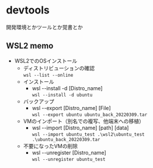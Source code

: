 # devtools
開発環境とかツールとか覚書とか

## WSL2 memo
- WSL2でのOSインストール
  - ディストリビューションの確認  
  `wsl --list --online`
  - インストール
    - wsl --install -d [Distro_name]  
    `wsl --install -d ubuntu`
  - バックアップ
    - wsl --export [Distro_name] [File]  
    `wsl --export ubuntu ubuntu_back_20220309.tar`
  - VMのインポート（別名での複写、他端末への移植）
    - wsl --import [Distro_name] [path] [data]  
    `wsl --import ubuntu_test .\wsl2\ubuntu_test .\ubuntu_back_20220309.tar`
  - 不要になったVMの削除
    - wsl --unregister [Distro_name]  
    `wsl --unregister ubuntu_test`
